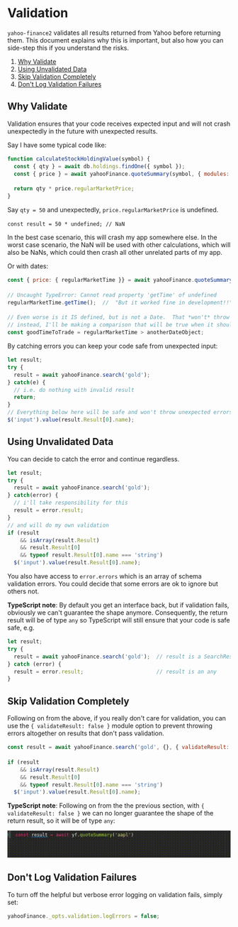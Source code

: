 # Validation

`yahoo-finance2` validates all results returned from Yahoo before returning
them.  This document explains why this is important, but also how you can
side-step this if you understand the risks.

1. [Why Validate](#why-validate)
1. [Using Unvalidated Data](#using-unvalidated-data)
1. [Skip Validation Completely](#using-unvalidated-data)
1. [Don't Log Validation Failures](#dont-log-validation-fails)

<a name="why-validate"></a>
## Why Validate

Validation ensures that your code receives expected input and will not crash
unexpectedly in the future with unexpected results.

Say I have some typical code like:

```js
function calculateStockHoldingValue(symbol) {
  const { qty } = await db.holdings.findOne({ symbol });
  const { price } = await yahooFinance.quoteSummary(symbol, { modules: "price" });

  return qty * price.regularMarketPrice;
}
```

Say `qty = 50` and unexpectedly, `price.regularMarketPrice` is undefined.

`const result = 50 * undefined; // NaN`

In the best case scenario, this will crash my app somewhere else.  In the worst case scenario, the NaN will be used with other calculations, which will also be NaNs, which could then crash all other unrelated parts of my app.

Or with dates:

```js
const { price: { regularMarketTime }} = await yahooFinance.quoteSummary('AAPL');

// Uncaught TypeError: Cannot read property 'getTime' of undefined
regularMarketTime.getTime();  //  "But it worked fine in development!!"

// Even worse is it IS defined, but is not a Date.  That *won't* throw an error in my code,
// instead, I'll be making a comparison that will be true when it should be false, etc.
const goodTimeToTrade = regularMarketTime > anotherDateObject;
```

By catching errors you can keep your code safe from unexpected input:

```js
let result;
try {
  result = await yahooFinance.search('gold');
} catch(e) {
  // i.e. do nothing with invalid result
  return;
}
// Everything below here will be safe and won't throw unexpected errors
$('input').value(result.Result[0].name);
```

<a name="using-unvalidated-data"></a>
## Using Unvalidated Data

You can decide to catch the error and continue regardless.

```js
let result;
try {
  result = await yahooFinance.search('gold');
} catch(error) {
  // i'll take responsibility for this
  result = error.result;
}
// and will do my own validation
if (result
    && isArray(result.Result)
    && result.Result[0]
    && typeof result.Result[0].name === 'string')
  $('input').value(result.Result[0].name);
```

You also have access to `error.errors` which is an array of schema validation
errors.  You could decide that some errors are ok to ignore but others not.

**TypeScript note**: By default you get an interface back, but if validation
fails, obviously we can't guarantee the shape anymore.  Consequently, the
return result will be of type `any` so TypeScript will still ensure that
your code is safe safe, e.g.

```js
let result;
try {
  result = await yahooFinance.search('gold');  // result is a SearchResult
} catch (error) {
  result = error.result;                       // result is an any
}
```

<a name="using-unvalidated-data"></a>
## Skip Validation Completely

Following on from the above, if you really don't care for validation, you can
use the `{ validateResult: false }` module option to prevent throwing errors
altogether on results that don't pass validation.

```js
const result = await yahooFinance.search('gold', {}, { validateResult: false });

if (result
    && isArray(result.Result)
    && result.Result[0]
    && typeof result.Result[0].name === 'string')
  $('input').value(result.Result[0].name);

```

**TypeScript note**: Following on from the the previous section, with
`{ validateResult: false }` we can no longer guarantee the shape
of the return result, so it will be of type `any`:

![validation typescript example](./img/validation-typescript.gif)

<a name="dont-log-validation-fails"></a>
## Don't Log Validation Failures

To turn off the helpful but verbose error logging on validation fails,
simply set:

```js
yahooFinance._opts.validation.logErrors = false;
```
